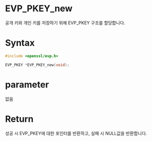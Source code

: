 # EVP_PKEY_new

공개 키와 개인 키를 저장하기 위해 EVP_PKEY 구조를 할당합니다.

# **Syntax**

```c++
#include <openssl/evp.h>

EVP_PKEY *EVP_PKEY_new(void);
```

# **parameter**

없음

# **Return**

성공 시 EVP_PKEY에 대한 포인터를 반환하고, 실패 시 NULL값을 반환합니다.